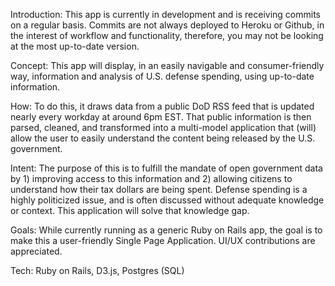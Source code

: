 Introduction:
This app is currently in development and is receiving commits on a regular basis. Commits are not always deployed to Heroku or Github, in the interest of workflow and functionality, therefore, you may not be looking at the most up-to-date version.

Concept:
This app will display, in an easily navigable and consumer-friendly way, information and analysis of U.S. defense spending, using up-to-date information.  

How:
To do this, it draws data from a public DoD RSS feed that is updated nearly every workday at around 6pm EST. That public information is then parsed, cleaned, and transformed into a multi-model application that (will) allow the user to easily understand the content being released by the U.S. government.  

Intent:
The purpose of this is to fulfill the mandate of open government data by 1) improving access to this information and 2) allowing citizens to understand how their tax dollars are being spent. Defense spending is a highly politicized issue, and is often discussed without adequate knowledge or context. This application will solve that knowledge gap.

Goals:
While currently running as a generic Ruby on Rails app, the goal is to make this a user-friendly Single Page Application. UI/UX contributions are appreciated.

Tech:
Ruby on Rails, D3.js, Postgres (SQL)
